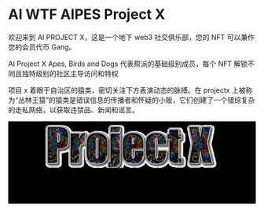 # AI WTF AIPES Project X

欢迎来到 AI PROJECT X，这是一个地下 web3 社交俱乐部，您的 NFT 可以兼作您的会员代币 Gang。

AI Project X Apes, Birds and Dogs 代表帮派的基础级别成员，每个 NFT 解锁不同且独特级别的社区主导访问和特权

项目 x 着眼于自治区的猿类，密切关注下方表演动态的脉搏。在 projectx 上被称为“丛林王猿”的猿类是错误信息的传播者和怀疑的小贩，它们创建了一个错综复杂的走私网络，以获取违禁品、新闻和谣言。

![600x200](600x200.jpg)
